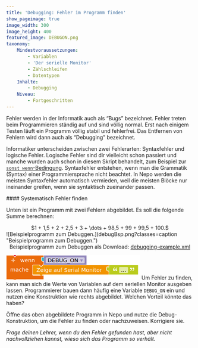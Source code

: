 ```yaml
---
title: 'Debugging: Fehler im Programm finden'
show_pageimage: true
image_width: 300
image_height: 400
featured_image: DEBUGON.png
taxonomy:
    Mindestvoraussetzungen:
        - Variablen
        - 'Der serielle Monitor'
        - Zählschleifen
        - Datentypen
    Inhalte:
        - Debugging
    Niveau:
        - Fortgeschritten
---
```


Fehler werden in der Informatik auch als “Bugs” bezeichnet. Fehler treten beim Programmieren ständig auf und sind völlig normal. Erst nach einigem Testen läuft ein Programm völlig stabil und fehlerfrei. Das Entfernen von Fehlern wird dann auch als “Debugging” bezeichnet.

Informatiker unterscheiden zwischen zwei Fehlerarten: Syntaxfehler und logische Fehler. Logische Fehler sind dir vielleicht schon passiert und manche wurden auch schon in diesem Skript behandelt, zum Beispiel zur [`sonst wenn`-Bedingung](/arduinoskript/algorithmische-grundlagen/bausteine-von-algorithmen/entscheidungen-mit-mehreren-kriterien#verschachtelte-entscheidungen). Syntaxfehler entstehen, wenn man die Grammatik (Syntax) einer Programmiersprache nicht beachtet. In Nepo werden die meisten Syntaxfehler automatisch vermieden, weil die meisten Blöcke nur ineinander greifen, wenn sie syntaktisch zueinander passen.

<div markdown="1" class="aufgabe">
#### Systematisch Fehler finden

Unten ist ein Programm mit zwei Fehlern abgebildet. Es soll die folgende Summe berechnen:
<center markdown="1">
$1 + 1,5 + 2 + 2,5 + 3 + \dots + 98,5 + 99 + 99,5 + 100.$
</center>
![Beispielprogramm zum Debuggen.](debugBsp.png?classes=caption "Beispielprogramm zum Debuggen.")
<center>Beispielprogramm zum Debuggen als Download: <a href="/p-templates/debugging-example.xml" download><i class="fa fa-download" aria-hidden="true"></i> debugging-example.xml</a></center>

![Variablenausgabe auf dem seriellen Monitor](DEBUGON.png?classes=caption,figure-right "Implementierung eines Debugging-Modus")
Um Fehler zu finden, kann man sich die Werte von Variablen auf dem seriellen Monitor ausgeben lassen. Programmierer bauen dann häufig eine Variable `DEBUG_ON` ein und nutzen eine Konstruktion wie rechts abgebildet. Welchen Vorteil könnte das haben?

Öffne das oben abgebildete Programm in Nepo und nutze die Debug-Konstruktion, um die Fehler zu finden oder nachzuweisen. Korrigiere sie.

*Frage deinen Lehrer, wenn du den Fehler gefunden hast, aber nicht nachvollziehen kannst, wieso sich das Programm so verhält.*
</div>
